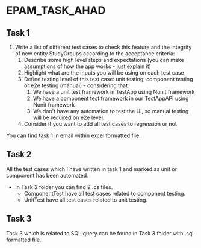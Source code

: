 # EPAM_TASK_AHAD

## Task 1
1.	Write a list of different test cases to check this feature and the integrity of new entity StudyGroups according to the acceptance criteria:
      1. Describe some high level steps and expectations (you can make assumptions of how the app works - just explain it)
      2. Highlight what are the inputs you will be using on each test case
      3. Define testing level of this test case: unit testing, component testing or e2e testing (manual) - considering that:
            1. We have a unit test framework in TestApp using Nunit framework
            2. We have a component test framework in our TestAppAPI using Nunit framework
            3. We don't have any automation to test the UI, so manual testing will be required on e2e level.
      4. Consider if you want to add all test cases to regression or not

You can find task 1 in email within excel formatted file.

## Task 2
All the test cases which I have written in task 1 and marked as unit or component has been automated.
* In Task 2 folder you can find 2 .cs files.
  * ComponentTest have all test cases related to component testing.
  * UnitTest have all test cases related to unit testing.

## Task 3
Task 3 which is related to SQL query can be found in Task 3 folder with .sql formatted file.
